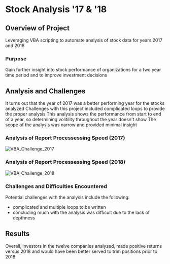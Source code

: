 # Stock Analysis '17 & '18

## Overview of Project
Leveraging VBA scripting to automate analysis of stock data for years 2017 and 2018

### Purpose
Gain further insight into stock performance of organizations for a two year time period and to improve investment decisions

## Analysis and Challenges
It turns out that the year of 2017 was a better performing year for the stocks analyzed
Challenges with this project included complicated loops to provide the proper analysis
This analysis shows the performance from start to end of a year, so determining volitility throughout the year doesn't show
The scope of the analysis was narrow and provided minimal insight

### Analysis of Report Processessing Speed (2017)
![VBA_Challenge_2017](https://user-images.githubusercontent.com/67982071/88426501-4cd9a100-cdbf-11ea-9606-b1bf2ace9e66.png)

### Analysis of Report Processessing Speed (2018)
![VBA_Challenge_2018](https://user-images.githubusercontent.com/67982071/88426510-5105be80-cdbf-11ea-9ccb-e222cfbda5c1.png)

### Challenges and Difficulties Encountered
Potential challenges with the analysis include the following:
- complicated and multiple loops to be written
- concluding much with the analysis was difficult due to the lack of depthness

## Results
Overall, investors in the twelve companies analyzed, made positive returns versus 2018 and would have been better served to trim positions prior to 2018. 
